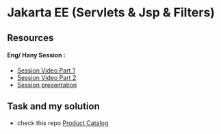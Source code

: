 # Jakarta EE (Servlets & Jsp & Filters)

## Resources

#### Eng/ Hany Session :

- [Session Video Part 1](https://drive.google.com/file/d/1EI4br610qTjzqe5VWLbqQsOJFsgXEpy1/view?usp=sharing)
- [Session Video Part 2](https://drive.google.com/file/d/1sQJYWN-tnhHebHiiPfIB0TNd6sC-s7p3/view?usp=sharing)
- [Session presentation](https://drive.google.com/file/d/1C6Kb8sjM4GskeA1WyUpRk5KpZumx4Euc/view?usp=sharing)

## Task and my solution 
- check this repo [Product Catalog](https://github.com/sameh-tarek/Product-Catalog)
